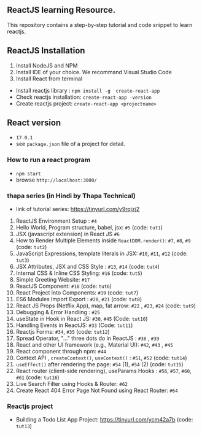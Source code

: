 ## ReactJS learning Resource.

This repository contains a step-by-step tutorial and code snippet to learn reactjs.


## ReactJS Installation

1. Install NodeJS and NPM
2. Install IDE of your choice. We recommand Visual Studio Code
3. Install React from terminal
 
- Install reactjs library : `npm install -g  create-react-app`
- Check reactjs installation: `create-react-app -version`
- Create reactjs project: `create-react-app <projectname>`

## React version

- `17.0.1`
- see `package.json` file of a project for detail.

### How to run a react program

- `npm start`
-  browse `http://localhost:3000/`

### thapa series (in Hindi by Thapa Technical)

- link of tutorial series: https://tinyurl.com/y9rqjzj2

1. ReactJS Environment Setup : `#4`
2. Hello World, Program structure, babel, jsx: `#5` (code: `tut1`)
3. JSX (javascript extension) in React JS `#6`
4. How to Render Multiple Elements inside `ReactDOM.render()`: `#7`, `#8`, `#9` (code: `tut2`)
5. JavaScript Expressions, template literals in JSX: `#10`, `#11`, `#12` (code: `tut3`) 
6. JSX Attributes, JSX and CSS Style : `#13`, `#14` (code: `tut4`) 
7. Internal CSS & Inline CSS Styling:  `#16`  (code: `tut5`) 
8. Simple Greeting Website: `#17`
9. ReactJS Component: `#18`  (code: `tut6`) 
10. React Project into Components: `#19` (code: `tut7`)
11. ES6 Modules Import Export : `#20`, `#21` (code: `tut8`)
12. React JS Props (Netflix App), map, fat arrow: `#22` , `#23`, `#24` (code: `tut9`)
13. Debugging & Error Handling : `#25` 
14. useState in Hook in React JS: `#30`, `#45` (Code: `tut10`)
15. Handling Events in ReactJS: `#33` (Code: `tut11`)
16. Reactjs Forms: `#34`, `#35` (code: `tut12`)
17. Spread Operator, "..." three dots do in ReactJS :  `#38` , `#39`
18. React and other UI framework (e.g., Material UI): `#42`, `#43` , `#45`
19. React component through npm: `#44`
20. Context API , `createContext()`, `useContext()` : `#51`, `#52` (code: `tut14`) 
21. `useEffect()` after rendering the page: `#54` (1), `#54` (2) (code: `tut15`) 
22. React router (client-side rendering), useParams Hooks : `#56`, `#57`, `#60`, `#61` (code: `tut16`)
23. Live Search Filter using Hooks & Router: `#62` 
24. Create React 404 Error Page Not Found using React Router: `#64`



### Reactjs project
 
 - Building a Todo List App Project: https://tinyurl.com/ycm42a7b (code: `tut13`)






  
